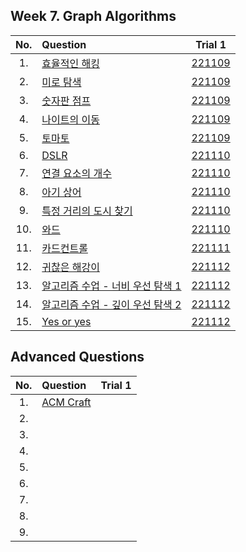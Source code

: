 ## Week 7. Graph Algorithms
|No.  |Question|Trial 1|
|:---:|:-------|:-----:|
|1.   |[효율적인 해킹](https://www.acmicpc.net/problem/1325)| [221109](https://github.com/JoonHyeok-hozy-Kim/algorithm_study/blob/main/BaekJoon/Solutions/Week7/MainQuestions/Sol_01_221108_1325_cheated.py) |
|2.   |[미로 탐색](https://www.acmicpc.net/problem/2178)| [221109](https://github.com/JoonHyeok-hozy-Kim/algorithm_study/blob/main/BaekJoon/Solutions/Week7/MainQuestions/Sol_02_221109_2178_cheated.py) |
|3.   |[숫자판 점프](https://www.acmicpc.net/problem/2210)| [221109](https://github.com/JoonHyeok-hozy-Kim/algorithm_study/blob/main/BaekJoon/Solutions/Week7/MainQuestions/Sol_03_221109_2210.py) |
|4.   |[나이트의 이동](https://www.acmicpc.net/problem/7562)| [221109](https://github.com/JoonHyeok-hozy-Kim/algorithm_study/blob/main/BaekJoon/Solutions/Week7/MainQuestions/Sol_04_221109_7562.py) |
|5.   |[토마토](https://www.acmicpc.net/problem/7569)| [221109](https://github.com/JoonHyeok-hozy-Kim/algorithm_study/blob/main/BaekJoon/Solutions/Week7/MainQuestions/Sol_05_221109_7569.py) |
|6.   |[DSLR](https://www.acmicpc.net/problem/9019)| [221110](https://github.com/JoonHyeok-hozy-Kim/algorithm_study/blob/main/BaekJoon/Solutions/Week7/MainQuestions/Sol_06_221110_9019.py) |
|7.   |[연결 요소의 개수](https://www.acmicpc.net/problem/11724)| [221110](https://github.com/JoonHyeok-hozy-Kim/algorithm_study/blob/main/BaekJoon/Solutions/Week7/MainQuestions/Sol_07_221110_11724.py) |
|8.   |[아기 상어](https://www.acmicpc.net/problem/16236)| [221110](https://github.com/JoonHyeok-hozy-Kim/algorithm_study/blob/main/BaekJoon/Solutions/Week7/MainQuestions/Sol_08_221110_16236.py) |
|9.   |[특정 거리의 도시 찾기](https://www.acmicpc.net/problem/18352)| [221110](https://github.com/JoonHyeok-hozy-Kim/algorithm_study/blob/main/BaekJoon/Solutions/Week7/MainQuestions/Sol_09_221110_18352.py) |
|10.  |[와드](https://www.acmicpc.net/problem/23747)| [221110](https://github.com/JoonHyeok-hozy-Kim/algorithm_study/blob/main/BaekJoon/Solutions/Week7/MainQuestions/Sol_10_221110_23747.py) |
|11.  |[카드컨트롤](https://www.acmicpc.net/problem/23749)| [221111](https://github.com/JoonHyeok-hozy-Kim/algorithm_study/blob/main/BaekJoon/Solutions/Week7/MainQuestions/Sol_11_221111_23749.py) |
|12.  |[귀찮은 해강이](https://www.acmicpc.net/problem/24391)| [221112](https://github.com/JoonHyeok-hozy-Kim/algorithm_study/blob/main/BaekJoon/Solutions/Week7/MainQuestions/Sol_12_221112_24391.py) |
|13.  |[알고리즘 수업 - 너비 우선 탐색 1](https://www.acmicpc.net/problem/24444)| [221112](https://github.com/JoonHyeok-hozy-Kim/algorithm_study/blob/main/BaekJoon/Solutions/Week7/MainQuestions/Sol_13_221112_24444.py) |
|14.  |[알고리즘 수업 - 깊이 우선 탐색 2](https://www.acmicpc.net/problem/24480)| [221112](https://github.com/JoonHyeok-hozy-Kim/algorithm_study/blob/main/BaekJoon/Solutions/Week7/MainQuestions/Sol_14_221112_24480.py) |
|15.  |[Yes or yes](https://www.acmicpc.net/problem/25195)| [221112](https://github.com/JoonHyeok-hozy-Kim/algorithm_study/blob/main/BaekJoon/Solutions/Week7/MainQuestions/Sol_15_221112_25195.py) |


## Advanced Questions
|No.  |Question|Trial 1|
|:---:|:-------|:-----:|
|1.   |[ACM Craft](https://www.acmicpc.net/problem/1005)| [](https://github.com/JoonHyeok-hozy-Kim/algorithm_study/blob/main/BaekJoon/Solutions/Week7/AdvancedQuestions/Sol.py) |
|2.   |[](https://www.acmicpc.net/problem/1707)| [](https://github.com/JoonHyeok-hozy-Kim/algorithm_study/blob/main/BaekJoon/Solutions/Week7/AdvancedQuestions/Sol.py) |
|3.   |[](https://www.acmicpc.net/problem/1766)| [](https://github.com/JoonHyeok-hozy-Kim/algorithm_study/blob/main/BaekJoon/Solutions/Week7/AdvancedQuestions/Sol.py) |
|4.   |[](https://www.acmicpc.net/problem/1937)| [](https://github.com/JoonHyeok-hozy-Kim/algorithm_study/blob/main/BaekJoon/Solutions/Week7/AdvancedQuestions/Sol.py) |
|5.   |[](https://www.acmicpc.net/problem/2623)| [](https://github.com/JoonHyeok-hozy-Kim/algorithm_study/blob/main/BaekJoon/Solutions/Week7/AdvancedQuestions/Sol.py) |
|6.   |[](https://www.acmicpc.net/problem/14289)| [](https://github.com/JoonHyeok-hozy-Kim/algorithm_study/blob/main/BaekJoon/Solutions/Week7/AdvancedQuestions/Sol.py) |
|7.   |[](https://www.acmicpc.net/problem/16724)| [](https://github.com/JoonHyeok-hozy-Kim/algorithm_study/blob/main/BaekJoon/Solutions/Week7/AdvancedQuestions/Sol.py) |
|8.   |[](https://www.acmicpc.net/problem/20980)| [](https://github.com/JoonHyeok-hozy-Kim/algorithm_study/blob/main/BaekJoon/Solutions/Week7/AdvancedQuestions/Sol.py) |
|9.   |[](https://www.acmicpc.net/problem/25189)| [](https://github.com/JoonHyeok-hozy-Kim/algorithm_study/blob/main/BaekJoon/Solutions/Week7/AdvancedQuestions/Sol.py) |